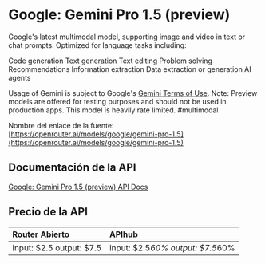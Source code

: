 # Google: Gemini Pro 1.5 (preview)

Google's latest multimodal model, supporting image and video in text or chat prompts.
Optimized for language tasks including:

Code generation
Text generation
Text editing
Problem solving
Recommendations
Information extraction
Data extraction or generation
AI agents

Usage of Gemini is subject to Google's [Gemini Terms of Use](https://ai.google.dev/terms).
Note: Preview models are offered for testing purposes and should not be used in production apps. This model is heavily rate limited.
#multimodal

Nombre del enlace de la fuente: [https://openrouter.ai/models/google/gemini-pro-1.5](https://openrouter.ai/models/google/gemini-pro-1.5)

## Documentación de la API

[Google: Gemini Pro 1.5 (preview) API Docs](../apis/es/Google:_Gemini_Pro_1.5_(preview).md)

## Precio de la API

| Router Abierto | APIhub |
|:---|:---|
| input: $2.5 output: $7.5 | input: $2.5*60% output: $7.5*60% |
